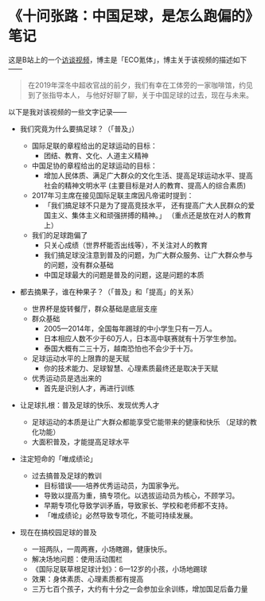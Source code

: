 # 《十问张路：中国足球，是怎么跑偏的》笔记

这是B站上的一个[访谈视频][1]，博主是「ECO氪体」，博主关于该视频的描述如下——

> 在2019年深冬中超收官战的前夕，我们有幸在工体旁的一家咖啡馆，约见到了张指导本人，
> 与他好好聊了聊，关于中国足球的过去，现在与未来。

以下是我对该视频的一些文字记录——

- 我们究竟为什么要搞足球？（「普及」）
  - 国际足联的章程给出的足球运动的目标：
    - 团结、教育、文化、人道主义精神
  - 中国足协的章程给出的足球运动的目标：
    - 增加人民体质、满足广大群众的文化生活、提高足球运动水平、提高社会的精神文明水平
      (主要目标是对人的教育、提高人的综合素质)
  - 2017年习主席在接见国际足联主席因凡帝诺时提到：
    - 「我们搞足球不只是为了提高竞技水平，
        还有提高广大人民群众的爱国主义、集体主义和顽强拼搏的精神。」
      （重点还是放在对人的教育上）
  - 我们的足球跑偏了
    - 只关心成绩（世界杯能否出线等），不关注对人的教育
    - 我们搞足球没注意到普及的问题，为广大群众服务、让广大群众参与的问题，没有群众基础
    - 中国足球最大的问题是普及的问题，这是问题的本质
- 都去摘果子，谁在种果子？（「普及」和「提高」的关系）
  - 世界杯是旋转餐厅，群众基础是底层支座
  - 群众基础
    - 2005—2014年，全国每年踢球的中小学生只有一万人。
    - 日本相应人数不少于60万人，日本高中联赛就有十万学生参加。
    - 泰国大概有二三十万，越南恐怕也不会少于十万。
  - 足球运动水平的上限靠的是天赋
    - 你的技术能力、足球智慧、心理素质最终还是取决于天赋
  - 优秀运动员是选出来的
    - 首先是识别人才，再进行训练
- 让足球扎根：普及足球的快乐、发现优秀人才
  - 足球运动的本质是让广大群众都能享受它能带来的健康和快乐 （足球的教化功能）
  - 大面积普及，才能提高足球水平
- 注定短命的「唯成绩论」
  - 过去搞普及足球的教训
    - 目标错误——培养优秀运动员，为国家争光。
    - 导致以提高为重，搞专项化。以选拔运动员为核心，不顾学习。
    - 早期专项化导致学训矛盾，导致家长、学校和老师都不支持。
    - 「唯成绩论」必然导致专项化，不能可持续发展。
- 现在在搞校园足球的普及
  - 一班两队，一周两赛，小场瞎踢，健康快乐。
  - 解决场地问题：使用活动围栏
  - 《国际足联草根足球计划》：6—12岁的小孩，小场地踢球
  - 效果：身体素质、心理素质都有提高
  - 三万七百个孩子，大约有十分之一会参加业余训练，增加国足后备力量

  [1]: https://www.bilibili.com/video/BV1Bz411q7ZQ
